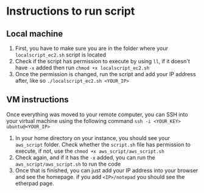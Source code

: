 # Instructions to run script

## Local machine

1. First, you have to make sure you are in the folder where your `localscript_ec2.sh` script is located
2. Check if the script has permission to execute by using `ll`, if it doesn't have `-x` added then run `chmod +x localscript_ec2.sh`
3. Once the permission is changed, run the script and add your IP address after, like so `./localscript_ec2.sh <YOUR_IP>`

## VM instructions

Once everything was moved to your remote computer, you can SSH into your virtual machine using the following command `ssh -i <YOUR_KEY> ubuntu@<YOUR_IP>` 

1. In your home directory on your instance, you should see your `aws_script` folder. Check whether the `script.sh` file has permission to execute, if not, use the `chmod +x aws_script/aws_script.sh` 
2. Check again, and if it has the `-x` added, you can run the `aws_script/aws_script.sh` to run the code
3. Once that is finished, you can just add your IP address into your browser and see the homepage. if you add `<IP>/notepad` you should see the etherpad page.